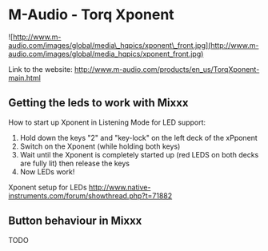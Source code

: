 # M-Audio - Torq Xponent

![http://www.m-audio.com/images/global/media\_hqpics/xponent\_front.jpg](http://www.m-audio.com/images/global/media_hqpics/xponent_front.jpg)

Link to the website:
<http://www.m-audio.com/products/en_us/TorqXponent-main.html>

## Getting the leds to work with Mixxx

How to start up Xponent in Listening Mode for LED support:

1.  Hold down the keys "2" and "key-lock" on the left deck of the
    xPponent
2.  Switch on the Xponent (while holding both keys)
3.  Wait until the Xponent is completely started up (red LEDS on both
    decks are fully lit) then release the keys
4.  Now LEDs work\!

Xponent setup for LEDs
<http://www.native-instruments.com/forum/showthread.php?t=71882>

## Button behaviour in Mixxx

TODO
